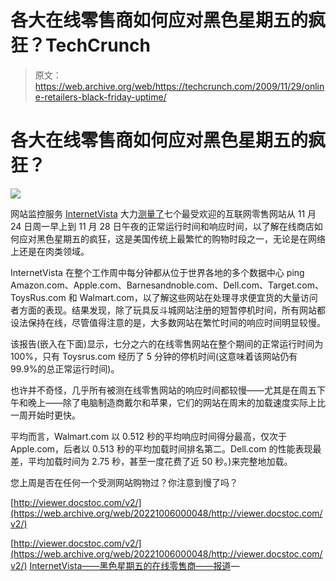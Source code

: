 # 各大在线零售商如何应对黑色星期五的疯狂？TechCrunch

> 原文：<https://web.archive.org/web/https://techcrunch.com/2009/11/29/online-retailers-black-friday-uptime/>

# 各大在线零售商如何应对黑色星期五的疯狂？

![](img/fee7642b1cd52983e49f5719a66a0379.png)

网站监控服务 [InternetVista](https://web.archive.org/web/20221006000048/http://www.internetvista.com/) 大力[测量了](https://web.archive.org/web/20221006000048/http://www.internetvista.com/performance-report-export.htm?token=38288817C366EA14D8AEA4BC5EA866AFF142B25E2301E945&format=RSS&startDate=24/11/2009&endDate=28/11/2009&showInactive=FALSE&aliasStartsWith=bf)七个最受欢迎的互联网零售网站从 11 月 24 日周一早上到 11 月 28 日午夜的正常运行时间和响应时间，以了解在线商店如何应对黑色星期五的疯狂，这是美国传统上最繁忙的购物时段之一，无论是在网络上还是在肉类领域。

InternetVista 在整个工作周中每分钟都从位于世界各地的多个数据中心 ping Amazon.com、Apple.com、Barnesandnoble.com、Dell.com、Target.com、ToysRus.com 和 Walmart.com，以了解这些网站在处理寻求便宜货的大量访问者方面的表现。结果发现，除了玩具反斗城网站注册的短暂停机时间，所有网站都设法保持在线，尽管值得注意的是，大多数网站在繁忙时间的响应时间明显较慢。

该报告(嵌入在下面)显示，七分之六的在线零售网站在整个期间的正常运行时间为 100%，只有 Toysrus.com 经历了 5 分钟的停机时间(这意味着该网站仍有 99.9%的总正常运行时间)。

也许并不奇怪，几乎所有被测在线零售网站的响应时间都较慢——尤其是在周五下午和晚上——除了电脑制造商戴尔和苹果，它们的网站在周末的加载速度实际上比一周开始时更快。

平均而言，Walmart.com 以 0.512 秒的平均响应时间得分最高，仅次于 Apple.com，后者以 0.513 秒的平均加载时间排名第二。Dell.com 的性能表现最差，平均加载时间为 2.75 秒，甚至一度花费了近 50 秒。)来完整地加载。

您上周是否在任何一个受测网站购物过？你注意到慢了吗？

[http://viewer.docstoc.com/v2/](https://web.archive.org/web/20221006000048/http://viewer.docstoc.com/v2/)

[http://viewer.docstoc.com/v2/](https://web.archive.org/web/20221006000048/http://viewer.docstoc.com/v2/)
[InternetVista——黑色星期五的在线零售商——报道](https://web.archive.org/web/20221006000048/http://www.docstoc.com/docs/17944156/InternetVista---Online-retailers-on-Black-Friday---report)—